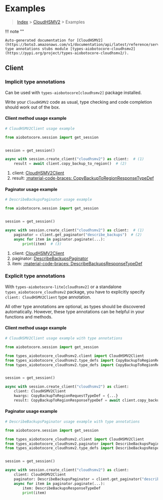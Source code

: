 # Examples

> [Index](../README.md) > [CloudHSMV2](./README.md) > Examples

!!! note ""

    Auto-generated documentation for [CloudHSMV2](https://boto3.amazonaws.com/v1/documentation/api/latest/reference/services/cloudhsmv2.html#cloudhsmv2)
    type annotations stubs module [types-aiobotocore-cloudhsmv2](https://pypi.org/project/types-aiobotocore-cloudhsmv2/).

## Client

### Implicit type annotations

Can be used with `types-aiobotocore[cloudhsmv2]` package installed.

Write your `CloudHSMV2` code as usual,
type checking and code completion should work out of the box.



#### Client method usage example

```python
# CloudHSMV2Client usage example

from aiobotocore.session import get_session


session = get_session()

async with session.create_client("cloudhsmv2") as client:  # (1)
    result = await client.copy_backup_to_region()  # (2)
```

1. client: [CloudHSMV2Client](./client.md)
2. result: [:material-code-braces: CopyBackupToRegionResponseTypeDef](./type_defs.md#copybackuptoregionresponsetypedef)



#### Paginator usage example

```python
# DescribeBackupsPaginator usage example

from aiobotocore.session import get_session


session = get_session()

async with session.create_client("cloudhsmv2") as client:  # (1)
    paginator = client.get_paginator("describe_backups")  # (2)
    async for item in paginator.paginate(...):
        print(item)  # (3)
```

1. client: [CloudHSMV2Client](./client.md)
2. paginator: [DescribeBackupsPaginator](./paginators.md#describebackupspaginator)
3. item: [:material-code-braces: DescribeBackupsResponseTypeDef](./type_defs.md#describebackupsresponsetypedef)




### Explicit type annotations

With `types-aiobotocore-lite[cloudhsmv2]`
or a standalone `types_aiobotocore_cloudhsmv2` package, you have to explicitly specify
`client: CloudHSMV2Client` type annotation.

All other type annotations are optional, as types should be discovered automatically.
However, these type annotations can be helpful in your functions and methods.


#### Client method usage example

```python
# CloudHSMV2Client usage example with type annotations

from aiobotocore.session import get_session

from types_aiobotocore_cloudhsmv2.client import CloudHSMV2Client
from types_aiobotocore_cloudhsmv2.type_defs import CopyBackupToRegionResponseTypeDef
from types_aiobotocore_cloudhsmv2.type_defs import CopyBackupToRegionRequestTypeDef


session = get_session()

async with session.create_client("cloudhsmv2") as client:
    client: CloudHSMV2Client
    kwargs: CopyBackupToRegionRequestTypeDef = {...}
    result: CopyBackupToRegionResponseTypeDef = await client.copy_backup_to_region(**kwargs)
```



#### Paginator usage example

```python
# DescribeBackupsPaginator usage example with type annotations

from aiobotocore.session import get_session

from types_aiobotocore_cloudhsmv2.client import CloudHSMV2Client
from types_aiobotocore_cloudhsmv2.paginator import DescribeBackupsPaginator
from types_aiobotocore_cloudhsmv2.type_defs import DescribeBackupsResponseTypeDef


session = get_session()

async with session.create_client("cloudhsmv2") as client:
    client: CloudHSMV2Client
    paginator: DescribeBackupsPaginator = client.get_paginator("describe_backups")
    async for item in paginator.paginate(...):
        item: DescribeBackupsResponseTypeDef
        print(item)
```


